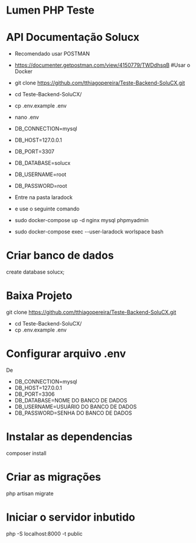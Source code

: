 # Lumen PHP Teste
# API Documentação Solucx
* Recomendado usar POSTMAN
* https://documenter.getpostman.com/view/4150779/TWDdhsqB
#Usar o Docker
* git clone https://github.com/tthiagopereira/Teste-Backend-SoluCX.git

* cd Teste-Backend-SoluCX/
* cp .env.example .env

* nano .env


* DB_CONNECTION=mysql
* DB_HOST=127.0.0.1
* DB_PORT=3307
* DB_DATABASE=solucx
* DB_USERNAME=root
* DB_PASSWORD=root


* Entre na pasta laradock
* e use o seguinte comando


* sudo docker-compose up -d nginx mysql phpmyadmin
* sudo docker-compose exec --user-laradock worlspace bash

# Criar banco de dados

create database solucx;

# Baixa Projeto

git clone https://github.com/tthiagopereira/Teste-Backend-SoluCX.git

* cd Teste-Backend-SoluCX/
* cp .env.example .env

# Configurar arquivo .env

De

* DB_CONNECTION=mysql
* DB_HOST=127.0.0.1
* DB_PORT=3306
* DB_DATABASE=NOME DO BANCO DE DADOS
* DB_USERNAME=USUÁRIO DO BANCO DE DADOS
* DB_PASSWORD=SENHA DO BANCO DE DADOS

# Instalar as dependencias

composer install

# Criar as migrações

php artisan migrate

# Iniciar o servidor inbutido 

php -S localhost:8000 -t public
